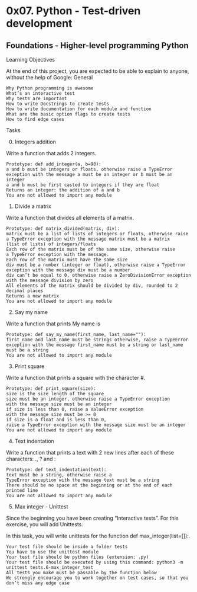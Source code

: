 # 0x07. Python - Test-driven development
##  Foundations - Higher-level programming  Python

Learning Objectives

At the end of this project, you are expected to be able to explain to anyone, without the help of Google:
General

    Why Python programming is awesome
    What’s an interactive test
    Why tests are important
    How to write Docstrings to create tests
    How to write documentation for each module and function
    What are the basic option flags to create tests
    How to find edge cases


Tasks

0. Integers addition

Write a function that adds 2 integers.

    Prototype: def add_integer(a, b=98):
    a and b must be integers or floats, otherwise raise a TypeError
    exception with the message a must be an integer or b must be an integer
    a and b must be first casted to integers if they are float
    Returns an integer: the addition of a and b
    You are not allowed to import any module


1. Divide a matrix

Write a function that divides all elements of a matrix.

    Prototype: def matrix_divided(matrix, div):
    matrix must be a list of lists of integers or floats, otherwise raise
    a TypeError exception with the message matrix must be a matrix
    (list of lists) of integers/floats
    Each row of the matrix must be of the same size, otherwise raise
    a TypeError exception with the message.
    Each row of the matrix must have the same size
    div must be a number (integer or float), otherwise raise a TypeError
    exception with the message div must be a number
    div can’t be equal to 0, otherwise raise a ZeroDivisionError exception
    with the message division by zero
    All elements of the matrix should be divided by div, rounded to 2 decimal places
    Returns a new matrix
    You are not allowed to import any module


 2. Say my name

Write a function that prints My name is <first name> <last name>

    Prototype: def say_my_name(first_name, last_name=""):
    first_name and last_name must be strings otherwise, raise a TypeError
    exception with the message first_name must be a string or last_name must be a string
    You are not allowed to import any module


 3. Print square

Write a function that prints a square with the character #.

    Prototype: def print_square(size):
    size is the size length of the square
    size must be an integer, otherwise raise a TypeError exception
    with the message size must be an integer
    if size is less than 0, raise a ValueError exception
    with the message size must be >= 0
    if size is a float and is less than 0,
    raise a TypeError exception with the message size must be an integer
    You are not allowed to import any module


 4. Text indentation

Write a function that prints a text with 2 new lines after each of these characters: ., ? and :

    Prototype: def text_indentation(text):
    text must be a string, otherwise raise a
    TypeError exception with the message text must be a string
    There should be no space at the beginning or at the end of each printed line
    You are not allowed to import any module


 5. Max integer - Unittest

Since the beginning you have been creating “Interactive tests”. For this exercise, you will add Unittests.

In this task, you will write unittests for the function def max_integer(list=[]):.

    Your test file should be inside a folder tests
    You have to use the unittest module
    Your test file should be python files (extension: .py)
    Your test file should be executed by using this command: python3 -m unittest tests.6-max_integer_test
    All tests you make must be passable by the function below
    We strongly encourage you to work together on test cases, so that you don’t miss any edge case
